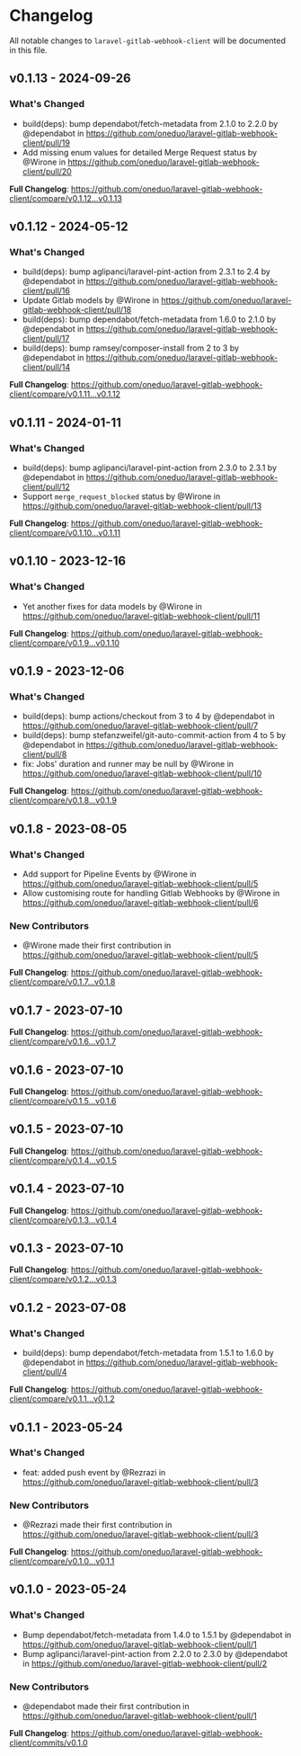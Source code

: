 # Changelog

All notable changes to `laravel-gitlab-webhook-client` will be documented in this file.

## v0.1.13 - 2024-09-26

### What's Changed

* build(deps): bump dependabot/fetch-metadata from 2.1.0 to 2.2.0 by @dependabot in https://github.com/oneduo/laravel-gitlab-webhook-client/pull/19
* Add missing enum values for detailed Merge Request status by @Wirone in https://github.com/oneduo/laravel-gitlab-webhook-client/pull/20

**Full Changelog**: https://github.com/oneduo/laravel-gitlab-webhook-client/compare/v0.1.12...v0.1.13

## v0.1.12 - 2024-05-12

### What's Changed

* build(deps): bump aglipanci/laravel-pint-action from 2.3.1 to 2.4 by @dependabot in https://github.com/oneduo/laravel-gitlab-webhook-client/pull/16
* Update Gitlab models by @Wirone in https://github.com/oneduo/laravel-gitlab-webhook-client/pull/18
* build(deps): bump dependabot/fetch-metadata from 1.6.0 to 2.1.0 by @dependabot in https://github.com/oneduo/laravel-gitlab-webhook-client/pull/17
* build(deps): bump ramsey/composer-install from 2 to 3 by @dependabot in https://github.com/oneduo/laravel-gitlab-webhook-client/pull/14

**Full Changelog**: https://github.com/oneduo/laravel-gitlab-webhook-client/compare/v0.1.11...v0.1.12

## v0.1.11 - 2024-01-11

### What's Changed

* build(deps): bump aglipanci/laravel-pint-action from 2.3.0 to 2.3.1 by @dependabot in https://github.com/oneduo/laravel-gitlab-webhook-client/pull/12
* Support `merge_request_blocked` status by @Wirone in https://github.com/oneduo/laravel-gitlab-webhook-client/pull/13

**Full Changelog**: https://github.com/oneduo/laravel-gitlab-webhook-client/compare/v0.1.10...v0.1.11

## v0.1.10 - 2023-12-16

### What's Changed

* Yet another fixes for data models by @Wirone in https://github.com/oneduo/laravel-gitlab-webhook-client/pull/11

**Full Changelog**: https://github.com/oneduo/laravel-gitlab-webhook-client/compare/v0.1.9...v0.1.10

## v0.1.9 - 2023-12-06

### What's Changed

* build(deps): bump actions/checkout from 3 to 4 by @dependabot in https://github.com/oneduo/laravel-gitlab-webhook-client/pull/7
* build(deps): bump stefanzweifel/git-auto-commit-action from 4 to 5 by @dependabot in https://github.com/oneduo/laravel-gitlab-webhook-client/pull/8
* fix: Jobs' duration and runner may be null by @Wirone in https://github.com/oneduo/laravel-gitlab-webhook-client/pull/10

**Full Changelog**: https://github.com/oneduo/laravel-gitlab-webhook-client/compare/v0.1.8...v0.1.9

## v0.1.8 - 2023-08-05

### What's Changed

- Add support for Pipeline Events by @Wirone in https://github.com/oneduo/laravel-gitlab-webhook-client/pull/5
- Allow customising route for handling Gitlab Webhooks by @Wirone in https://github.com/oneduo/laravel-gitlab-webhook-client/pull/6

### New Contributors

- @Wirone made their first contribution in https://github.com/oneduo/laravel-gitlab-webhook-client/pull/5

**Full Changelog**: https://github.com/oneduo/laravel-gitlab-webhook-client/compare/v0.1.7...v0.1.8

## v0.1.7 - 2023-07-10

**Full Changelog**: https://github.com/oneduo/laravel-gitlab-webhook-client/compare/v0.1.6...v0.1.7

## v0.1.6 - 2023-07-10

**Full Changelog**: https://github.com/oneduo/laravel-gitlab-webhook-client/compare/v0.1.5...v0.1.6

## v0.1.5 - 2023-07-10

**Full Changelog**: https://github.com/oneduo/laravel-gitlab-webhook-client/compare/v0.1.4...v0.1.5

## v0.1.4 - 2023-07-10

**Full Changelog**: https://github.com/oneduo/laravel-gitlab-webhook-client/compare/v0.1.3...v0.1.4

## v0.1.3 - 2023-07-10

**Full Changelog**: https://github.com/oneduo/laravel-gitlab-webhook-client/compare/v0.1.2...v0.1.3

## v0.1.2 - 2023-07-08

### What's Changed

- build(deps): bump dependabot/fetch-metadata from 1.5.1 to 1.6.0 by @dependabot in https://github.com/oneduo/laravel-gitlab-webhook-client/pull/4

**Full Changelog**: https://github.com/oneduo/laravel-gitlab-webhook-client/compare/v0.1.1...v0.1.2

## v0.1.1 - 2023-05-24

### What's Changed

- feat: added push event by @Rezrazi in https://github.com/oneduo/laravel-gitlab-webhook-client/pull/3

### New Contributors

- @Rezrazi made their first contribution in https://github.com/oneduo/laravel-gitlab-webhook-client/pull/3

**Full Changelog**: https://github.com/oneduo/laravel-gitlab-webhook-client/compare/v0.1.0...v0.1.1

## v0.1.0 - 2023-05-24

### What's Changed

- Bump dependabot/fetch-metadata from 1.4.0 to 1.5.1 by @dependabot in https://github.com/oneduo/laravel-gitlab-webhook-client/pull/1
- Bump aglipanci/laravel-pint-action from 2.2.0 to 2.3.0 by @dependabot in https://github.com/oneduo/laravel-gitlab-webhook-client/pull/2

### New Contributors

- @dependabot made their first contribution in https://github.com/oneduo/laravel-gitlab-webhook-client/pull/1

**Full Changelog**: https://github.com/oneduo/laravel-gitlab-webhook-client/commits/v0.1.0
